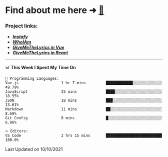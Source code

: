 # Find about me here ➜ [🧑](https://pauabella.dev)

### Project links:
- ***[Instafy](https://instafy.me)***
- ***[WhoIAm](https://pauabella.dev)***
- ***[GiveMeTheLyrics in Vue](https://lyrics.pauabella.dev)***
- ***[GiveMeTheLyrics in React](https://pauabella.dev/GiveMeTheLyrics)***

---
<!--START_SECTION:waka-->
📊 **This Week I Spent My Time On** 

```text
💬 Programming Languages: 
Vue.js                   1 hr 7 mins         ████████████░░░░░░░░░░░░░   49.79% 
JavaScript               25 mins             ████░░░░░░░░░░░░░░░░░░░░░   18.55% 
JSON                     18 mins             ███░░░░░░░░░░░░░░░░░░░░░░   13.61% 
Markdown                 11 mins             ██░░░░░░░░░░░░░░░░░░░░░░░   8.69% 
Git Config               8 mins              █░░░░░░░░░░░░░░░░░░░░░░░░   6.06%

🔥 Editors: 
VS Code                  2 hrs 15 mins       █████████████████████████   100.0%

```


 Last Updated on 10/10/2021
<!--END_SECTION:waka-->
